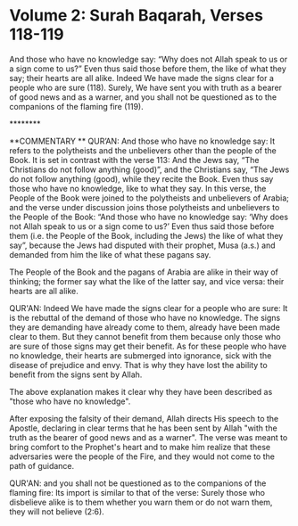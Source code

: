 Volume 2: Surah Baqarah, Verses 118-119
=======================================

And those who have no knowledge say: “Why does not Allah speak to us or
a sign come to us?” Even thus said those before them, the like of what
they say; their hearts are all alike. Indeed We have made the signs
clear for a people who are sure (118). Surely, We have sent you with
truth as a bearer of good news and as a warner, and you shall not be
questioned as to the companions of the flaming fire (119).

\*\*\*\*\*\*\*\*

**COMMENTARY
**
QUR’AN: And those who have no knowledge say: It refers to the
polytheists and the unbelievers other than the people of the Book. It is
set in contrast with the verse 113: And the Jews say, “The Christians do
not follow anything (good)”, and the Christians say, “The Jews do not
follow anything (good), while they recite the Book. Even thus say those
who have no knowledge, like to what they say. In this verse, the People
of the Book were joined to the polytheists and unbelievers of Arabia;
and the verse under discussion joins those polytheists and unbelievers
to the People of the Book: “And those who have no knowledge say: ‘Why
does not Allah speak to us or a sign come to us?’ Even thus said those
before them (i.e. the People of the Book, including the Jews) the like
of what they say”, because the Jews had disputed with their prophet,
Musa (a.s.) and demanded from him the like of what these pagans say.

The People of the Book and the pagans of Arabia are alike in their way
of thinking; the former say what the like of the latter say, and vice
versa: their hearts are all alike.

QUR'AN: Indeed We have made the signs clear for a people who are sure:
It is the rebuttal of the demand of those who have no knowledge. The
signs they are demanding have already come to them, already have been
made clear to them. But they cannot benefit from them because only those
who are sure of those signs may get their benefit. As for these people
who have no knowledge, their hearts are submerged into ignorance, sick
with the disease of prejudice and envy. That is why they have lost the
ability to benefit from the signs sent by Allah.

The above explanation makes it clear why they have been described as
"those who have no knowledge".

After exposing the falsity of their demand, Allah directs His speech to
the Apostle, declaring in clear terms that he has been sent by Allah
"with the truth as the bearer of good news and as a warner". The verse
was meant to bring comfort to the Prophet's heart and to make him
realize that these adversaries were the people of the Fire, and they
would not come to the path of guidance.

QUR'AN: and you shall not be questioned as to the companions of the
flaming fire: Its import is similar to that of the verse: Surely those
who disbelieve alike is to them whether you warn them or do not warn
them, they will not believe (2:6).

